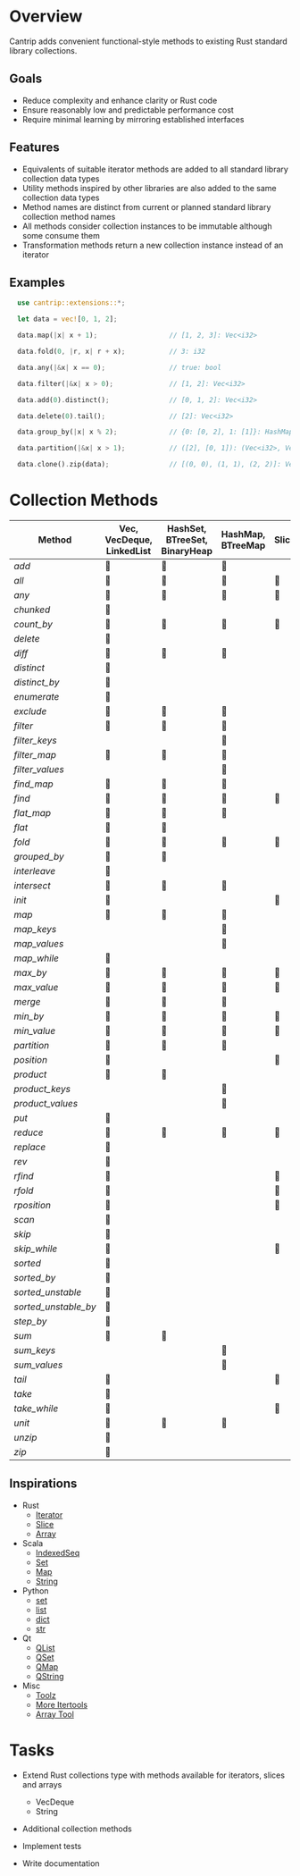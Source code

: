 # Overview

Cantrip adds convenient functional-style methods to existing Rust standard library collections.

## Goals

* Reduce complexity and enhance clarity or Rust code
* Ensure reasonably low and predictable performance cost
* Require minimal learning by mirroring established interfaces

## Features

* Equivalents of suitable iterator methods are added to all standard library collection data types
* Utility methods inspired by other libraries are also added to the same collection data types
* Method names are distinct from current or planned standard library collection method names
* All methods consider collection instances to be immutable although some consume them
* Transformation methods return a new collection instance instead of an iterator

## Examples

```rust
  use cantrip::extensions::*;

  let data = vec![0, 1, 2];

  data.map(|x| x + 1);                  // [1, 2, 3]: Vec<i32>

  data.fold(0, |r, x| r + x);           // 3: i32

  data.any(|&x| x == 0);                // true: bool

  data.filter(|&x| x > 0);              // [1, 2]: Vec<i32>

  data.add(0).distinct();               // [0, 1, 2]: Vec<i32>

  data.delete(0).tail();                // [2]: Vec<i32>

  data.group_by(|x| x % 2);             // {0: [0, 2], 1: [1]}: HashMap<i32, Vec<i32>>

  data.partition(|&x| x > 1);           // ([2], [0, 1]): (Vec<i32>, Vec<i32>)

  data.clone().zip(data);               // [(0, 0), (1, 1), (2, 2)]: Vec<(i32, i32)>
```


# Collection Methods

| Method               | Vec, VecDeque, LinkedList | HashSet, BTreeSet, BinaryHeap | HashMap, BTreeMap | Slice          |
|----------------------|---------------------------|-------------------------------|-------------------|----------------|
| *add*                | :radio_button:            | :radio_button:                | :radio_button:    |                |
| *all*                | :radio_button:            | :radio_button:                | :radio_button:    | :radio_button: |
| *any*                | :radio_button:            | :radio_button:                | :radio_button:    | :radio_button: |
| *chunked*            | :radio_button:            |                               |                   |                |
| *count_by*           | :radio_button:            | :radio_button:                | :radio_button:    | :radio_button: |
| *delete*             | :radio_button:            |                               |                   |                |
| *diff*               | :radio_button:            | :radio_button:                | :radio_button:    |                |
| *distinct*           | :radio_button:            |                               |                   |                |
| *distinct_by*        | :radio_button:            |                               |                   |                |
| *enumerate*          | :radio_button:            |                               |                   |                |
| *exclude*            | :radio_button:            | :radio_button:                | :radio_button:    |                |
| *filter*             | :radio_button:            | :radio_button:                | :radio_button:    |                |
| *filter_keys*        |                           |                               | :radio_button:    |                |
| *filter_map*         | :radio_button:            | :radio_button:                | :radio_button:    |                |
| *filter_values*      |                           |                               | :radio_button:    |                |
| *find_map*           | :radio_button:            | :radio_button:                | :radio_button:    |                |
| *find*               | :radio_button:            | :radio_button:                | :radio_button:    | :radio_button: |
| *flat_map*           | :radio_button:            | :radio_button:                | :radio_button:    |                |
| *flat*               | :radio_button:            | :radio_button:                |                   |                |
| *fold*               | :radio_button:            | :radio_button:                | :radio_button:    | :radio_button: |
| *grouped_by*         | :radio_button:            | :radio_button:                |                   |                |
| *interleave*         | :radio_button:            |                               |                   |                |
| *intersect*          | :radio_button:            | :radio_button:                | :radio_button:    |                |
| *init*               | :radio_button:            |                               |                   | :radio_button: |
| *map*                | :radio_button:            | :radio_button:                | :radio_button:    |                |
| *map_keys*           |                           |                               | :radio_button:    |                |
| *map_values*         |                           |                               | :radio_button:    |                |
| *map_while*          | :radio_button:            |                               |                   |                |
| *max_by*             | :radio_button:            | :radio_button:                | :radio_button:    | :radio_button: |
| *max_value*          | :radio_button:            | :radio_button:                | :radio_button:    | :radio_button: |
| *merge*              | :radio_button:            | :radio_button:                | :radio_button:    |                |
| *min_by*             | :radio_button:            | :radio_button:                | :radio_button:    | :radio_button: |
| *min_value*          | :radio_button:            | :radio_button:                | :radio_button:    | :radio_button: |
| *partition*          | :radio_button:            | :radio_button:                | :radio_button:    |                |
| *position*           | :radio_button:            |                               |                   | :radio_button: |
| *product*            | :radio_button:            | :radio_button:                |                   |                |
| *product_keys*       |                           |                               | :radio_button:    |                |
| *product_values*     |                           |                               | :radio_button:    |                |
| *put*                | :radio_button:            |                               |                   |                |
| *reduce*             | :radio_button:            | :radio_button:                | :radio_button:    | :radio_button: |
| *replace*            | :radio_button:            |                               |                   |                |
| *rev*                | :radio_button:            |                               |                   |                |
| *rfind*              | :radio_button:            |                               |                   | :radio_button: |
| *rfold*              | :radio_button:            |                               |                   | :radio_button: |
| *rposition*          | :radio_button:            |                               |                   | :radio_button: |
| *scan*               | :radio_button:            |                               |                   |                |
| *skip*               | :radio_button:            |                               |                   |                |
| *skip_while*         | :radio_button:            |                               |                   | :radio_button: |
| *sorted*             | :radio_button:            |                               |                   |                |
| *sorted_by*          | :radio_button:            |                               |                   |                |
| *sorted_unstable*    | :radio_button:            |                               |                   |                |
| *sorted_unstable_by* | :radio_button:            |                               |                   |                |
| *step_by*            | :radio_button:            |                               |                   |                |
| *sum*                | :radio_button:            | :radio_button:                |                   |                |
| *sum_keys*           |                           |                               | :radio_button:    |                |
| *sum_values*         |                           |                               | :radio_button:    |                |
| *tail*               | :radio_button:            |                               |                   | :radio_button: |
| *take*               | :radio_button:            |                               |                   |                |
| *take_while*         | :radio_button:            |                               |                   | :radio_button: |
| *unit*               | :radio_button:            | :radio_button:                | :radio_button:    |                |
| *unzip*              | :radio_button:            |                               |                   |                |
| *zip*                | :radio_button:            |                               |                   |                |


## Inspirations

- Rust
  - [Iterator](https://doc.rust-lang.org/std/iter/trait.Iterator.html)
  - [Slice](https://doc.rust-lang.org/std/primitive.slice.html)
  - [Array](https://doc.rust-lang.org/std/primitive.array.html)
- Scala
  - [IndexedSeq](https://www.scala-lang.org/api/3.3.1/scala/collection/immutable/IndexedSeq.html)
  - [Set](https://www.scala-lang.org/api/3.3.1/scala/collection/immutable/Set.html)
  - [Map](https://www.scala-lang.org/api/3.3.1/scala/collection/immutable/Map.html)
  - [String](https://www.scala-lang.org/api/3.3.1/scala/collection/StringOps.html)
- Python
  - [set](https://python-reference.readthedocs.io/en/latest/docs/sets/index.html)
  - [list](https://python-reference.readthedocs.io/en/latest/docs/list/index.html)
  - [dict](https://python-reference.readthedocs.io/en/latest/docs/dict/index.html)
  - [str](https://python-reference.readthedocs.io/en/latest/docs/str/index.html)
- Qt
  - [QList](https://doc.qt.io/qt-6/qlist.html)
  - [QSet](https://doc.qt.io/qt-6/qset.html)
  - [QMap](https://doc.qt.io/qt-6/qmap.html)
  - [QString](https://doc.qt.io/qt-6/qstring.htm)
- Misc
  - [Toolz](https://toolz.readthedocs.io/en/latest/api.html)
  - [More Itertools](https://more-itertools.readthedocs.io/en/stable/api.html)
  - [Array Tool](https://github.com/danielpclark/array_tool/tree/master)

# Tasks

- Extend Rust collections type with methods available for iterators, slices and arrays
  - VecDeque
  - String

- Additional collection methods

- Implement tests

- Write documentation
